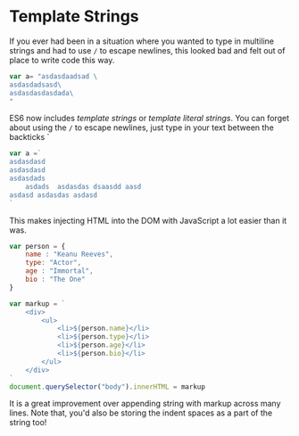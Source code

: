 # Template Strings

If you ever had been in a situation where you wanted to type in multiline strings and had to use `/` to escape newlines, this
looked bad and felt out of place to write code this way.  

```javascript
var a= "asdasdaadsad \
asdasdadsasd\
asdasdasdasdada\
"
```

ES6 now includes _template strings_ or _template literal strings_. You can forget about using the `/` to escape newlines, just
type in your text between the backticks `

```javascript
var a =`
asdasdasd
asdasdasd
asdasdads
    asdads  asdasdas dsaasdd aasd
asdasd asdasdas asdasd
`
```

This makes injecting HTML into the DOM with JavaScript a lot easier than it was.
```javascript
var person = {
    name : "Keanu Reeves",
    type: "Actor",
    age : "Immortal",
    bio : "The One"
}

var markup = `
    <div>
        <ul>
            <li>${person.name}</li>
            <li>${person.type}</li>
            <li>${person.age}</li>
            <li>${person.bio}</li>
        </ul>
    </div>
`
document.querySelector("body").innerHTML = markup
```

It is a great improvement over appending string with markup across many lines. Note that, you'd also be storing the indent spaces as a part of the string too!

